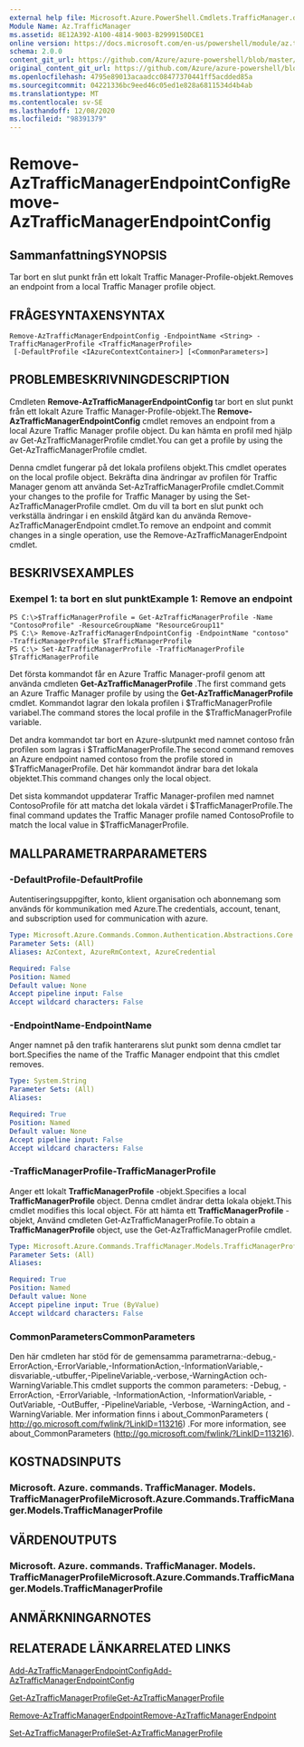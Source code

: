 ```yaml
---
external help file: Microsoft.Azure.PowerShell.Cmdlets.TrafficManager.dll-Help.xml
Module Name: Az.TrafficManager
ms.assetid: 8E12A392-A100-4814-9003-B2999150DCE1
online version: https://docs.microsoft.com/en-us/powershell/module/az.trafficmanager/remove-aztrafficmanagerendpointconfig
schema: 2.0.0
content_git_url: https://github.com/Azure/azure-powershell/blob/master/src/TrafficManager/TrafficManager/help/Remove-AzTrafficManagerEndpointConfig.md
original_content_git_url: https://github.com/Azure/azure-powershell/blob/master/src/TrafficManager/TrafficManager/help/Remove-AzTrafficManagerEndpointConfig.md
ms.openlocfilehash: 4795e89013acaadcc08477370441ff5acdded85a
ms.sourcegitcommit: 04221336bc9eed46c05ed1e828a6811534d4b4ab
ms.translationtype: MT
ms.contentlocale: sv-SE
ms.lasthandoff: 12/08/2020
ms.locfileid: "98391379"
---
```

# <span data-ttu-id="1d493-101">Remove-AzTrafficManagerEndpointConfig</span><span class="sxs-lookup"><span data-stu-id="1d493-101">Remove-AzTrafficManagerEndpointConfig</span></span>

## <span data-ttu-id="1d493-102">Sammanfattning</span><span class="sxs-lookup"><span data-stu-id="1d493-102">SYNOPSIS</span></span>
<span data-ttu-id="1d493-103">Tar bort en slut punkt från ett lokalt Traffic Manager-Profile-objekt.</span><span class="sxs-lookup"><span data-stu-id="1d493-103">Removes an endpoint from a local Traffic Manager profile object.</span></span>

## <span data-ttu-id="1d493-104">FRÅGESYNTAXEN</span><span class="sxs-lookup"><span data-stu-id="1d493-104">SYNTAX</span></span>

```
Remove-AzTrafficManagerEndpointConfig -EndpointName <String> -TrafficManagerProfile <TrafficManagerProfile>
 [-DefaultProfile <IAzureContextContainer>] [<CommonParameters>]
```

## <span data-ttu-id="1d493-105">PROBLEMBESKRIVNING</span><span class="sxs-lookup"><span data-stu-id="1d493-105">DESCRIPTION</span></span>
<span data-ttu-id="1d493-106">Cmdleten **Remove-AzTrafficManagerEndpointConfig** tar bort en slut punkt från ett lokalt Azure Traffic Manager-Profile-objekt.</span><span class="sxs-lookup"><span data-stu-id="1d493-106">The **Remove-AzTrafficManagerEndpointConfig** cmdlet removes an endpoint from a local Azure Traffic Manager profile object.</span></span>
<span data-ttu-id="1d493-107">Du kan hämta en profil med hjälp av Get-AzTrafficManagerProfile cmdlet.</span><span class="sxs-lookup"><span data-stu-id="1d493-107">You can get a profile by using the Get-AzTrafficManagerProfile cmdlet.</span></span>

<span data-ttu-id="1d493-108">Denna cmdlet fungerar på det lokala profilens objekt.</span><span class="sxs-lookup"><span data-stu-id="1d493-108">This cmdlet operates on the local profile object.</span></span>
<span data-ttu-id="1d493-109">Bekräfta dina ändringar av profilen för Traffic Manager genom att använda Set-AzTrafficManagerProfile cmdlet.</span><span class="sxs-lookup"><span data-stu-id="1d493-109">Commit your changes to the profile for Traffic Manager by using the Set-AzTrafficManagerProfile cmdlet.</span></span>
<span data-ttu-id="1d493-110">Om du vill ta bort en slut punkt och verkställa ändringar i en enskild åtgärd kan du använda Remove-AzTrafficManagerEndpoint cmdlet.</span><span class="sxs-lookup"><span data-stu-id="1d493-110">To remove an endpoint and commit changes in a single operation, use the Remove-AzTrafficManagerEndpoint cmdlet.</span></span>

## <span data-ttu-id="1d493-111">BESKRIVS</span><span class="sxs-lookup"><span data-stu-id="1d493-111">EXAMPLES</span></span>

### <span data-ttu-id="1d493-112">Exempel 1: ta bort en slut punkt</span><span class="sxs-lookup"><span data-stu-id="1d493-112">Example 1: Remove an endpoint</span></span>
```
PS C:\>$TrafficManagerProfile = Get-AzTrafficManagerProfile -Name "ContosoProfile" -ResourceGroupName "ResourceGroup11"
PS C:\> Remove-AzTrafficManagerEndpointConfig -EndpointName "contoso" -TrafficManagerProfile $TrafficManagerProfile 
PS C:\> Set-AzTrafficManagerProfile -TrafficManagerProfile $TrafficManagerProfile
```

<span data-ttu-id="1d493-113">Det första kommandot får en Azure Traffic Manager-profil genom att använda cmdleten **Get-AzTrafficManagerProfile** .</span><span class="sxs-lookup"><span data-stu-id="1d493-113">The first command gets an Azure Traffic Manager profile by using the **Get-AzTrafficManagerProfile** cmdlet.</span></span>
<span data-ttu-id="1d493-114">Kommandot lagrar den lokala profilen i $TrafficManagerProfile variabel.</span><span class="sxs-lookup"><span data-stu-id="1d493-114">The command stores the local profile in the $TrafficManagerProfile variable.</span></span>

<span data-ttu-id="1d493-115">Det andra kommandot tar bort en Azure-slutpunkt med namnet contoso från profilen som lagras i $TrafficManagerProfile.</span><span class="sxs-lookup"><span data-stu-id="1d493-115">The second command removes an Azure endpoint named contoso from the profile stored in $TrafficManagerProfile.</span></span>
<span data-ttu-id="1d493-116">Det här kommandot ändrar bara det lokala objektet.</span><span class="sxs-lookup"><span data-stu-id="1d493-116">This command changes only the local object.</span></span>

<span data-ttu-id="1d493-117">Det sista kommandot uppdaterar Traffic Manager-profilen med namnet ContosoProfile för att matcha det lokala värdet i $TrafficManagerProfile.</span><span class="sxs-lookup"><span data-stu-id="1d493-117">The final command updates the Traffic Manager profile named ContosoProfile to match the local value in $TrafficManagerProfile.</span></span>

## <span data-ttu-id="1d493-118">MALLPARAMETRAR</span><span class="sxs-lookup"><span data-stu-id="1d493-118">PARAMETERS</span></span>

### <span data-ttu-id="1d493-119">-DefaultProfile</span><span class="sxs-lookup"><span data-stu-id="1d493-119">-DefaultProfile</span></span>
<span data-ttu-id="1d493-120">Autentiseringsuppgifter, konto, klient organisation och abonnemang som används för kommunikation med Azure.</span><span class="sxs-lookup"><span data-stu-id="1d493-120">The credentials, account, tenant, and subscription used for communication with azure.</span></span>

```yaml
Type: Microsoft.Azure.Commands.Common.Authentication.Abstractions.Core.IAzureContextContainer
Parameter Sets: (All)
Aliases: AzContext, AzureRmContext, AzureCredential

Required: False
Position: Named
Default value: None
Accept pipeline input: False
Accept wildcard characters: False
```

### <span data-ttu-id="1d493-121">-EndpointName</span><span class="sxs-lookup"><span data-stu-id="1d493-121">-EndpointName</span></span>
<span data-ttu-id="1d493-122">Anger namnet på den trafik hanterarens slut punkt som denna cmdlet tar bort.</span><span class="sxs-lookup"><span data-stu-id="1d493-122">Specifies the name of the Traffic Manager endpoint that this cmdlet removes.</span></span>

```yaml
Type: System.String
Parameter Sets: (All)
Aliases:

Required: True
Position: Named
Default value: None
Accept pipeline input: False
Accept wildcard characters: False
```

### <span data-ttu-id="1d493-123">-TrafficManagerProfile</span><span class="sxs-lookup"><span data-stu-id="1d493-123">-TrafficManagerProfile</span></span>
<span data-ttu-id="1d493-124">Anger ett lokalt **TrafficManagerProfile** -objekt.</span><span class="sxs-lookup"><span data-stu-id="1d493-124">Specifies a local **TrafficManagerProfile** object.</span></span>
<span data-ttu-id="1d493-125">Denna cmdlet ändrar detta lokala objekt.</span><span class="sxs-lookup"><span data-stu-id="1d493-125">This cmdlet modifies this local object.</span></span>
<span data-ttu-id="1d493-126">För att hämta ett **TrafficManagerProfile** -objekt, Använd cmdleten Get-AzTrafficManagerProfile.</span><span class="sxs-lookup"><span data-stu-id="1d493-126">To obtain a **TrafficManagerProfile** object, use the Get-AzTrafficManagerProfile cmdlet.</span></span>

```yaml
Type: Microsoft.Azure.Commands.TrafficManager.Models.TrafficManagerProfile
Parameter Sets: (All)
Aliases:

Required: True
Position: Named
Default value: None
Accept pipeline input: True (ByValue)
Accept wildcard characters: False
```

### <span data-ttu-id="1d493-127">CommonParameters</span><span class="sxs-lookup"><span data-stu-id="1d493-127">CommonParameters</span></span>
<span data-ttu-id="1d493-128">Den här cmdleten har stöd för de gemensamma parametrarna:-debug,-ErrorAction,-ErrorVariable,-InformationAction,-InformationVariable,-disvariable,-utbuffer,-PipelineVariable,-verbose,-WarningAction och-WarningVariable.</span><span class="sxs-lookup"><span data-stu-id="1d493-128">This cmdlet supports the common parameters: -Debug, -ErrorAction, -ErrorVariable, -InformationAction, -InformationVariable, -OutVariable, -OutBuffer, -PipelineVariable, -Verbose, -WarningAction, and -WarningVariable.</span></span> <span data-ttu-id="1d493-129">Mer information finns i about_CommonParameters ( http://go.microsoft.com/fwlink/?LinkID=113216) .</span><span class="sxs-lookup"><span data-stu-id="1d493-129">For more information, see about_CommonParameters (http://go.microsoft.com/fwlink/?LinkID=113216).</span></span>

## <span data-ttu-id="1d493-130">KOSTNADS</span><span class="sxs-lookup"><span data-stu-id="1d493-130">INPUTS</span></span>

### <span data-ttu-id="1d493-131">Microsoft. Azure. commands. TrafficManager. Models. TrafficManagerProfile</span><span class="sxs-lookup"><span data-stu-id="1d493-131">Microsoft.Azure.Commands.TrafficManager.Models.TrafficManagerProfile</span></span>

## <span data-ttu-id="1d493-132">VÄRDEN</span><span class="sxs-lookup"><span data-stu-id="1d493-132">OUTPUTS</span></span>

### <span data-ttu-id="1d493-133">Microsoft. Azure. commands. TrafficManager. Models. TrafficManagerProfile</span><span class="sxs-lookup"><span data-stu-id="1d493-133">Microsoft.Azure.Commands.TrafficManager.Models.TrafficManagerProfile</span></span>

## <span data-ttu-id="1d493-134">ANMÄRKNINGAR</span><span class="sxs-lookup"><span data-stu-id="1d493-134">NOTES</span></span>

## <span data-ttu-id="1d493-135">RELATERADE LÄNKAR</span><span class="sxs-lookup"><span data-stu-id="1d493-135">RELATED LINKS</span></span>

[<span data-ttu-id="1d493-136">Add-AzTrafficManagerEndpointConfig</span><span class="sxs-lookup"><span data-stu-id="1d493-136">Add-AzTrafficManagerEndpointConfig</span></span>](./Add-AzTrafficManagerEndpointConfig.md)

[<span data-ttu-id="1d493-137">Get-AzTrafficManagerProfile</span><span class="sxs-lookup"><span data-stu-id="1d493-137">Get-AzTrafficManagerProfile</span></span>](./Get-AzTrafficManagerProfile.md)

[<span data-ttu-id="1d493-138">Remove-AzTrafficManagerEndpoint</span><span class="sxs-lookup"><span data-stu-id="1d493-138">Remove-AzTrafficManagerEndpoint</span></span>](./Remove-AzTrafficManagerEndpoint.md)

[<span data-ttu-id="1d493-139">Set-AzTrafficManagerProfile</span><span class="sxs-lookup"><span data-stu-id="1d493-139">Set-AzTrafficManagerProfile</span></span>](./Set-AzTrafficManagerProfile.md)


